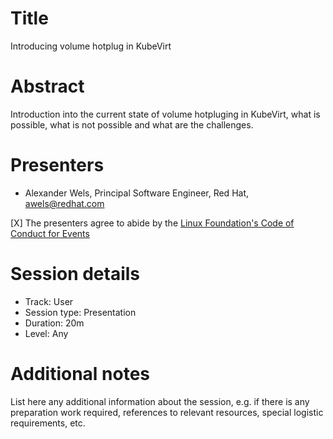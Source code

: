 # Title

Introducing volume hotplug in KubeVirt

# Abstract

Introduction into the current state of volume hotpluging in KubeVirt, what is possible, what is not possible and what are the challenges.

# Presenters

- Alexander Wels, Principal Software Engineer, Red Hat, awels@redhat.com

[X] The presenters agree to abide by the
    [Linux Foundation's Code of Conduct for Events](https://events.linuxfoundation.org/about/code-of-conduct/)

# Session details

- Track: User
- Session type: Presentation 
- Duration: 20m
- Level: Any

# Additional notes

List here any additional information about the session, e.g. if there is any
preparation work required, references to relevant resources, special logistic
requirements, etc.
